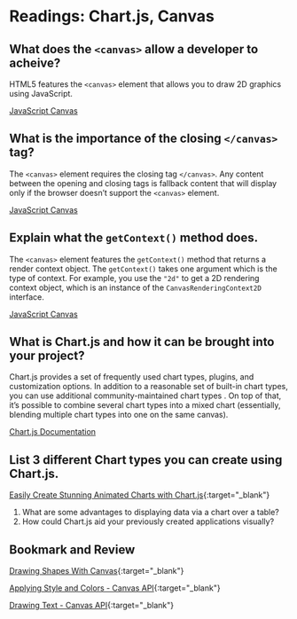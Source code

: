# Readings: Chart.js, Canvas

## What does the `<canvas>` allow a developer to acheive?

HTML5 features the `<canvas>` element that allows you to draw 2D graphics using JavaScript.

[JavaScript Canvas](https://www.javascripttutorial.net/web-apis/javascript-canvas/)

## What is the importance of the closing `</canvas>` tag?

 The `<canvas>` element requires the closing tag `</canvas>`. Any content between the opening and closing tags is fallback content that will display only if the browser doesn’t support the `<canvas>` element.

[JavaScript Canvas](https://www.javascripttutorial.net/web-apis/javascript-canvas/)
  
## Explain what the `getContext()` method does.

The `<canvas>` element features the `getContext()` method that returns a render context object. The `getContext()` takes one argument which is the type of context. For example, you use the `"2d"` to get a 2D rendering context object, which is an instance of the `CanvasRenderingContext2D` interface.

[JavaScript Canvas](https://www.javascripttutorial.net/web-apis/javascript-canvas/)

## What is Chart.js and how it can be brought into your project?

Chart.js provides a set of frequently used chart types, plugins, and customization options. In addition to a reasonable set of built-in chart types, you can use additional community-maintained chart types . On top of that, it’s possible to combine several chart types into a mixed chart (essentially, blending multiple chart types into one on the same canvas).

[Chart.js Documentation](http://www.chartjs.org/docs/)

## List 3 different Chart types you can create using Chart.js.

[Easily Create Stunning Animated Charts with Chart.js](https://www.webdesignerdepot.com/2013/11/easily-create-stunning-animated-charts-with-chart-js/){:target="_blank"}

1. What are some advantages to displaying data via a chart over a table?
1. How could Chart.js aid your previously created applications visually?

<!-- NOTE: "Videos" may not be relevant for every class. Omit this section or any of the sections below if you don't have anything for your students here -->
<!-- ## Videos -->

<!-- [Name of Video](https://linktovideohere){:target="_blank"} -->

<!-- Mix it up! Create the questions with pointed answers, fill in the blank, or opinion/open ended -->
<!-- 1. Question 1
1. Question 2
1. Question 3 -->

## Bookmark and Review

[Drawing Shapes With Canvas](https://developer.mozilla.org/en-US/docs/Web/API/Canvas_API/Tutorial/Drawing_shapes){:target="_blank"}

[Applying Style and Colors - Canvas API](https://developer.mozilla.org/en-US/docs/Web/API/Canvas_API/Tutorial/Applying_styles_and_colors){:target="_blank"}

[Drawing Text - Canvas API](https://developer.mozilla.org/en-US/docs/Web/API/Canvas_API/Tutorial/Drawing_text){:target="_blank"}
